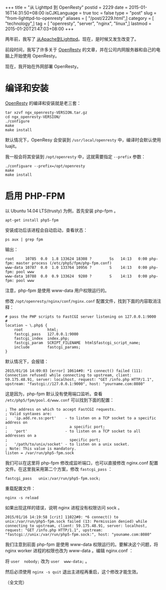 +++
title = "从 Lighttpd 到 OpenResty"
postid = 2229
date = 2015-01-16T14:31:50+08:00
isCJKLanguage = true
toc = false
type = "post"
slug = "from-lighttpd-to-openresty"
aliases = [ "/post/2229.html",]
category = [ "technology",]
tag = [ "openresty", "server", "nginx", "linux",]
lastmod = 2015-01-20T21:47:03+08:00
+++


两年前，我写了 [从Apache到Lighttpd][1]。现在，是时候又发生改变了。

前段时间，我写了许多关于 [OpenResty][2] 的文章，并在公司内网服务器和自己的电脑上开始使用 OpenResty。

现在，我开始在外网部署 OpenResty。

# 编译和安装

[OpenResty][3] 的编译和安装就是老三套：

``` shell
tar xzvf ngx_openresty-VERSION.tar.gz
cd ngx_openresty-VERSION/
./configure
make
make install
```

默认情况下，OpenResy 会安装到 `/usr/local/openresty` 中，编译时会默认使用 luajit。 <!--more-->

我一般会将其安装到 `/opt/openresty` 中，这就需要指定 `--prefix` 参数：

``` shell
./configuare --prefix=/opt/openresty
make
make install
```

# 启用 PHP-FPM

以 Ubuntu 14.04 LTS(trusty) 为例，首先安装 php-fpm 。

	apt-get install php5-fpm

安装成功后该进程会自动启动，查看状态：

	ps aux | grep fpm

输出：

	root     10785  0.0  1.8 133624 18308 ?        Ss   14:13   0:00 php-fpm: master process (/etc/php5/fpm/php-fpm.conf)
	www-data 10787  0.0  1.0 133764 10956 ?        S    14:13   0:00 php-fpm: pool www
	www-data 10788  0.0  0.9 133624  9280 ?        S    14:13   0:00 php-fpm: pool www

注意，php-fpm 是使用 www-data 用户权限运行的。

修改 `/opt/openresty/nginx/conf/nginx.conf` 配置文件，找到下面的内容取消注释：

	# pass the PHP scripts to FastCGI server listening on 127.0.0.1:9000
	#
	location ~ \.php$ {
		root           html;
		fastcgi_pass   127.0.0.1:9000
		fastcgi_index  index.php;
		fastcgi_param  SCRIPT_FILENAME  html$fastcgi_script_name;
		include        fastcgi_params;
	}

默认情况下，会报错：

	2015/01/16 14:09:03 [error] 10614#0: *1 connect() failed (111: Connection refused) while connecting to upstream, client: 59.175.48.91, server: localhost, request: "GET /info.php HTTP/1.1", upstream: "fastcgi://127.0.0.1:9000", host: "yourname.com:8080"

这是因为，php-fpm 默认没有使用端口监听。查看 `/etc/php5/fpm/pool.d/www.conf` 可以找到下面的配置：

	; The address on which to accept FastCGI requests.
	; Valid syntaxes are:
	;   'ip.add.re.ss:port'    - to listen on a TCP socket to a specific address on
	;                            a specific port;
	;   'port'                 - to listen on a TCP socket to all addresses on a
	;                            specific port;
	;   '/path/to/unix/socket' - to listen on a unix socket.
	; Note: This value is mandatory.
	listen = /var/run/php5-fpm.sock

我们可以在这里将 php-fpm 修改成监听端口，也可以直接修改 nginx.conf 配置文件。在这里我采用第二个方案，修改 `fastcgi_pass` ：

 	fastcgi_pass   unix:/var/run/php5-fpm.sock;

重载配置文件：

	nginx -s reload

如果出现这样的错误，说明 nginx 进程没有权限访问 sock 。

	2015/01/16 14:19:58 [crit] 11022#0: *6 connect() to unix:/var/run/php5-fpm.sock failed (13: Permission denied) while connecting to upstream, client: 59.175.48.91, server: localhost, request: "GET /info.php HTTP/1.1", upstream: "fastcgi://unix:/var/run/php5-fpm.sock:", host: "youname.com:8080"

我们注意到前面 php-fpm 是使用 www-data 权限运行的。要解决这个问题，将 nginx worker 进程的权限也改为 www-data 。编辑 nginx.conf ：

将 `user  nobody;` 改为 `user  www-data;` 。

然后必须使用 `nginx -s quit` 退出主进程再重启，这个修改才能生效。

（全文完）

[1]: https://blog.zengrong.net/post/1786.html
[2]: https://blog.zengrong.net/tag/openresty/
[3]: http://openresty.org/
